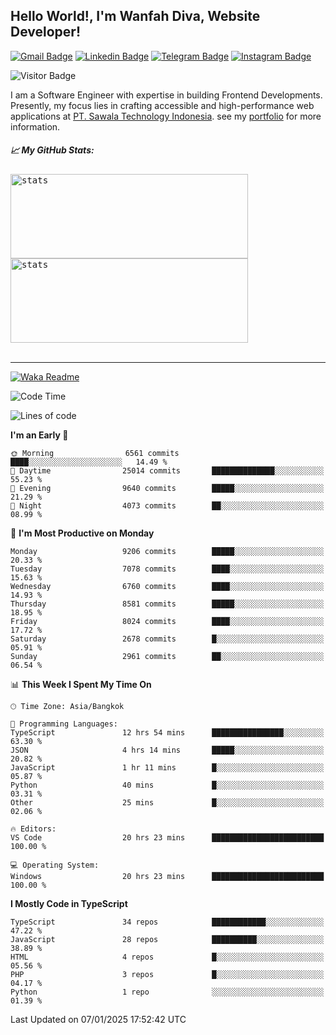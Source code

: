 ## Hello World!, I'm Wanfah Diva, Website Developer!

[![Gmail Badge](https://img.shields.io/badge/-Gmail-white?style=plastic&logo=Gmail&link=mailto:aditputrafirmansyah@gmail.com)](mailto:wanfahdivaa@gmail.com)
[![Linkedin Badge](https://img.shields.io/badge/-LinkedIn-blue?style=plastic&logo=Linkedin&link=https://www.linkedin.com/in/aditputrafirmansyah/)](https://www.linkedin.com/in/wanfahdiva/)
[![Telegram Badge](https://img.shields.io/badge/-Telegram-blue?style=plastic&logo=telegram&link=https://t.me/Adithya_13)](https://t.me/wanfahdiva)
[![Instagram Badge](https://img.shields.io/badge/-Instagram-white?style=plastic&logo=instagram&link=https://www.instagram.com/adithya_firmansyahputra/)](https://www.instagram.com/wnfhdva/)

![Visitor Badge](https://visitor-badge.laobi.icu/badge?page_id=wanfahdiva.wanfahdiva)

<p>
I am a Software Engineer with expertise in building Frontend Developments.
Presently, my focus lies in crafting accessible and high-performance web applications at  <a href="https://sawala/tech" target="_blank">PT. Sawala Technology Indonesia</a>. see my <a href="http://wanfahdiva-com.vercel.app/" target="_blank">portfolio</a> for more information.
</p>

<h5 align="left">
  
📈 **My GitHub Stats:**

</h5>

<div align="left">
<kbd>
    <img height="135em" width="380em" alt="stats" src="https://github-readme-streak-stats.herokuapp.com?user=wanfahdiva&theme=tokyonight_duo&hide_border=true&dates=27DDC9" />
</kbd>
<kbd>
    <img height="135em" width="380em" alt="stats" src="https://github-readme-activity-graph.vercel.app/graph?username=wanfahdiva&theme=react&hide_title=true"></kbd>
</div>

<br />

---

[![Waka Readme](https://github.com/wanfahdiva/wanfahdiva/actions/workflows/waka.yml/badge.svg)](https://github.com/wanfahdiva/wanfahdiva/actions/workflows/waka.yml)

<!--START_SECTION:waka-->
![Code Time](http://img.shields.io/badge/Code%20Time-1%2C589%20hrs%2017%20mins-blue)

![Lines of code](https://img.shields.io/badge/From%20Hello%20World%20I%27ve%20Written-22.2%20million%20lines%20of%20code-blue)

**I'm an Early 🐤** 

```text
🌞 Morning                6561 commits        ████░░░░░░░░░░░░░░░░░░░░░   14.49 % 
🌆 Daytime                25014 commits       ██████████████░░░░░░░░░░░   55.23 % 
🌃 Evening                9640 commits        █████░░░░░░░░░░░░░░░░░░░░   21.29 % 
🌙 Night                  4073 commits        ██░░░░░░░░░░░░░░░░░░░░░░░   08.99 % 
```
📅 **I'm Most Productive on Monday** 

```text
Monday                   9206 commits        █████░░░░░░░░░░░░░░░░░░░░   20.33 % 
Tuesday                  7078 commits        ████░░░░░░░░░░░░░░░░░░░░░   15.63 % 
Wednesday                6760 commits        ████░░░░░░░░░░░░░░░░░░░░░   14.93 % 
Thursday                 8581 commits        █████░░░░░░░░░░░░░░░░░░░░   18.95 % 
Friday                   8024 commits        ████░░░░░░░░░░░░░░░░░░░░░   17.72 % 
Saturday                 2678 commits        █░░░░░░░░░░░░░░░░░░░░░░░░   05.91 % 
Sunday                   2961 commits        ██░░░░░░░░░░░░░░░░░░░░░░░   06.54 % 
```


📊 **This Week I Spent My Time On** 

```text
🕑︎ Time Zone: Asia/Bangkok

💬 Programming Languages: 
TypeScript               12 hrs 54 mins      ████████████████░░░░░░░░░   63.30 % 
JSON                     4 hrs 14 mins       █████░░░░░░░░░░░░░░░░░░░░   20.82 % 
JavaScript               1 hr 11 mins        █░░░░░░░░░░░░░░░░░░░░░░░░   05.87 % 
Python                   40 mins             █░░░░░░░░░░░░░░░░░░░░░░░░   03.31 % 
Other                    25 mins             █░░░░░░░░░░░░░░░░░░░░░░░░   02.06 % 

🔥 Editors: 
VS Code                  20 hrs 23 mins      █████████████████████████   100.00 % 

💻 Operating System: 
Windows                  20 hrs 23 mins      █████████████████████████   100.00 % 
```

**I Mostly Code in TypeScript** 

```text
TypeScript               34 repos            ████████████░░░░░░░░░░░░░   47.22 % 
JavaScript               28 repos            ██████████░░░░░░░░░░░░░░░   38.89 % 
HTML                     4 repos             █░░░░░░░░░░░░░░░░░░░░░░░░   05.56 % 
PHP                      3 repos             █░░░░░░░░░░░░░░░░░░░░░░░░   04.17 % 
Python                   1 repo              ░░░░░░░░░░░░░░░░░░░░░░░░░   01.39 % 
```




 Last Updated on 07/01/2025 17:52:42 UTC
<!--END_SECTION:waka-->
